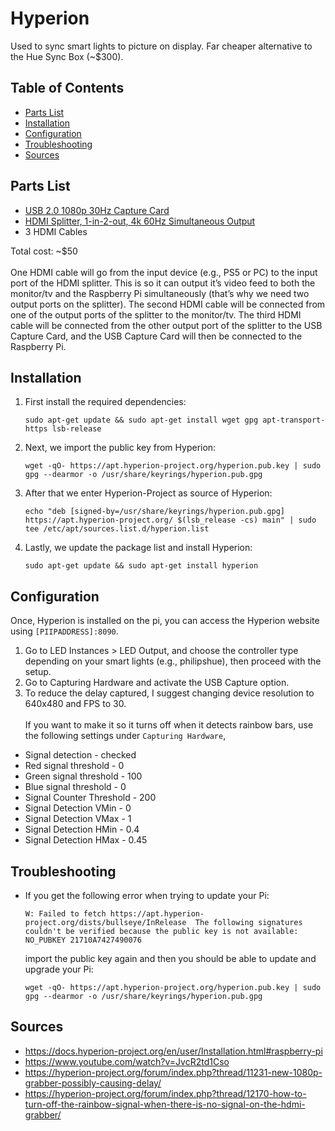 # Hyperion

Used to sync smart lights to picture on display. Far cheaper alternative to the Hue Sync Box (~$300).

## Table of Contents

- [Parts List](#parts-list)
- [Installation](#installation)
- [Configuration](#configuration)
- [Troubleshooting](#troubleshooting)
- [Sources](#sources)

## Parts List

- [USB 2.0 1080p 30Hz Capture Card](https://www.amazon.ca/gp/product/B08F6ZD2RK/ref=ppx_yo_dt_b_asin_title_o00_s00?ie=UTF8&psc=1)
- [HDMI Splitter, 1-in-2-out, 4k 60Hz Simultaneous Output](https://a.co/d/fNABOwW)
- 3 HDMI Cables

Total cost: ~$50 <br><br>
One HDMI cable will go from the input device (e.g., PS5 or PC) to the input port of the HDMI splitter. This is so it can output it’s video feed to both the monitor/tv and the Raspberry Pi simultaneously (that’s why we need two output ports on the splitter). The second HDMI cable will be connected from one of the output ports of the splitter to the monitor/tv. The third HDMI cable will be connected from the other output port of the splitter to the USB Capture Card, and the USB Capture Card will then be connected to the Raspberry Pi.

## Installation

1. First install the required dependencies:
   ```
   sudo apt-get update && sudo apt-get install wget gpg apt-transport-https lsb-release
   ```
1. Next, we import the public key from Hyperion:
   ```
   wget -qO- https://apt.hyperion-project.org/hyperion.pub.key | sudo gpg --dearmor -o /usr/share/keyrings/hyperion.pub.gpg
   ```
1. After that we enter Hyperion-Project as source of Hyperion:
   ```
   echo "deb [signed-by=/usr/share/keyrings/hyperion.pub.gpg] https://apt.hyperion-project.org/ $(lsb_release -cs) main" | sudo tee /etc/apt/sources.list.d/hyperion.list
   ```
1. Lastly, we update the package list and install Hyperion:
   ```
   sudo apt-get update && sudo apt-get install hyperion
   ```

## Configuration

Once, Hyperion is installed on the pi, you can access the Hyperion website using `[PIIPADDRESS]:8090`.

1. Go to LED Instances > LED Output, and choose the controller type depending on your smart lights (e.g., philipshue), then proceed with the setup.
2. Go to Capturing Hardware and activate the USB Capture option.
3. To reduce the delay captured, I suggest changing device resolution to 640x480 and FPS to 30.
   <br><br>
   If you want to make it so it turns off when it detects rainbow bars, use the following settings under `Capturing Hardware`,

- Signal detection - checked
- Red signal threshold - 0
- Green signal threshold - 100
- Blue signal threshold - 0
- Signal Counter Threshold - 200
- Signal Detection VMin - 0
- Signal Detection VMax - 1
- Signal Detection HMin - 0.4
- Signal Detection HMax - 0.45

## Troubleshooting

- If you get the following error when trying to update your Pi:
  ```
  W: Failed to fetch https://apt.hyperion-project.org/dists/bullseye/InRelease  The following signatures couldn't be verified because the public key is not available: NO_PUBKEY 21710A7427490076
  ```
  import the public key again and then you should be able to update and upgrade your Pi:
  ```
  wget -qO- https://apt.hyperion-project.org/hyperion.pub.key | sudo gpg --dearmor -o /usr/share/keyrings/hyperion.pub.gpg
  ```

## Sources

- https://docs.hyperion-project.org/en/user/Installation.html#raspberry-pi
- https://www.youtube.com/watch?v=JvcR2td1Cso
- https://hyperion-project.org/forum/index.php?thread/11231-new-1080p-grabber-possibly-causing-delay/
- https://hyperion-project.org/forum/index.php?thread/12170-how-to-turn-off-the-rainbow-signal-when-there-is-no-signal-on-the-hdmi-grabber/
